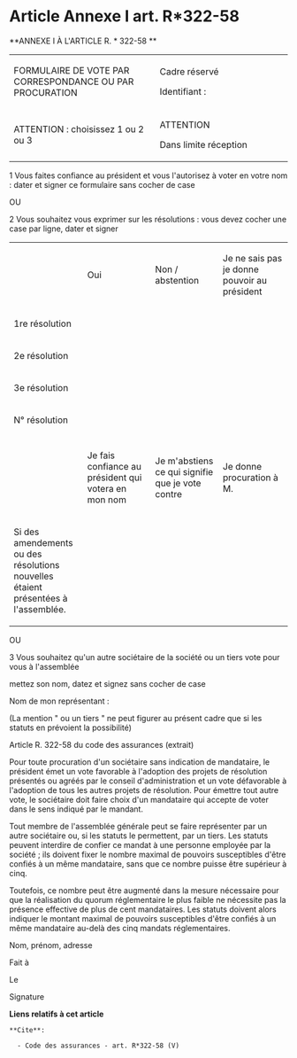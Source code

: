 # Article Annexe I art. R*322-58

**ANNEXE I À L'ARTICLE R. * 322-58 **

<table>
  <tbody>
    <tr>
      <td width="307">

FORMULAIRE DE VOTE PAR CORRESPONDANCE OU PAR PROCURATION 

</td>
      <td width="307">

Cadre réservé 

Identifiant : 

</td>
    </tr>
    <tr>
      <td width="307">

ATTENTION : choisissez 1 ou 2 ou 3 

</td>
      <td width="307">

ATTENTION 

Dans limite réception 

</td>
    </tr>
  </tbody>
</table>

1 Vous faites confiance au président et vous l'autorisez à voter en votre nom : dater et signer ce formulaire sans cocher de
case 

OU 

2 Vous souhaitez vous exprimer sur les résolutions : vous devez cocher une case par ligne, dater et signer 

<table>
  <tbody>
    <tr>
      <td width="137">

</td>
      <td width="170">

Oui 

</td>
      <td width="154">

Non / abstention 

</td>
      <td width="154">

Je ne sais pas je donne pouvoir au président 

</td>
    </tr>
    <tr>
      <td width="137">

1re résolution 

</td>
      <td width="170">

</td>
      <td width="154">

</td>
      <td width="154">

</td>
    </tr>
    <tr>
      <td width="137">

2e résolution 

</td>
      <td width="170">

</td>
      <td width="154">

</td>
      <td width="154">

</td>
    </tr>
    <tr>
      <td width="137">

3e résolution 

</td>
      <td width="170">

</td>
      <td width="154">

</td>
      <td width="154">

</td>
    </tr>
    <tr>
      <td width="137">

N° résolution 

</td>
      <td width="170">

</td>
      <td width="154">

</td>
      <td width="154">

</td>
    </tr>
    <tr>
      <td width="137">

</td>
      <td width="170">

</td>
      <td width="154">

</td>
      <td width="154">

</td>
    </tr>
    <tr>
      <td width="137">

</td>
      <td width="170">

Je fais confiance au président qui votera en mon nom 

</td>
      <td width="154">

Je m'abstiens ce qui signifie que je vote contre 

</td>
      <td width="154">

Je donne procuration à M. 

</td>
    </tr>
    <tr>
      <td width="137">

Si des amendements ou des résolutions nouvelles étaient présentées à l'assemblée. 

</td>
      <td width="170">

</td>
      <td width="154">

</td>
      <td width="154">

</td>
    </tr>
  </tbody>
</table>

OU 

3 Vous souhaitez qu'un autre sociétaire de la société ou un tiers vote pour vous à l'assemblée 

mettez son nom, datez et signez sans cocher de case 

Nom de mon représentant : 

(La mention " ou un tiers " ne peut figurer au présent cadre que si les statuts en prévoient la possibilité) 

Article R. 322-58 du code des assurances (extrait) 

Pour toute procuration d'un sociétaire sans indication de mandataire, le président émet un vote favorable à l'adoption des
projets de résolution présentés ou agréés par le conseil d'administration et un vote défavorable à l'adoption de tous les
autres projets de résolution. Pour émettre tout autre vote, le sociétaire doit faire choix d'un mandataire qui accepte de
voter dans le sens indiqué par le mandant. 

Tout membre de l'assemblée générale peut se faire représenter par un autre sociétaire ou, si les statuts le permettent, par
un tiers. Les statuts peuvent interdire de confier ce mandat à une personne employée par la société ; ils doivent fixer le
nombre maximal de pouvoirs susceptibles d'être confiés à un même mandataire, sans que ce nombre puisse être supérieur à
cinq. 

Toutefois, ce nombre peut être augmenté dans la mesure nécessaire pour que la réalisation du quorum réglementaire le plus
faible ne nécessite pas la présence effective de plus de cent mandataires. Les statuts doivent alors indiquer le montant
maximal de pouvoirs susceptibles d'être confiés à un même mandataire au-delà des cinq mandats réglementaires. 

Nom, prénom, adresse 

Fait à 

Le 

Signature

**Liens relatifs à cet article**

	**Cite**:

	  - Code des assurances - art. R*322-58 (V)
